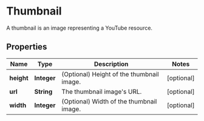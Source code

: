 

# Thumbnail

A thumbnail is an image representing a YouTube resource.

## Properties

Name | Type | Description | Notes
------------ | ------------- | ------------- | -------------
**height** | **Integer** | (Optional) Height of the thumbnail image. |  [optional]
**url** | **String** | The thumbnail image&#39;s URL. |  [optional]
**width** | **Integer** | (Optional) Width of the thumbnail image. |  [optional]



